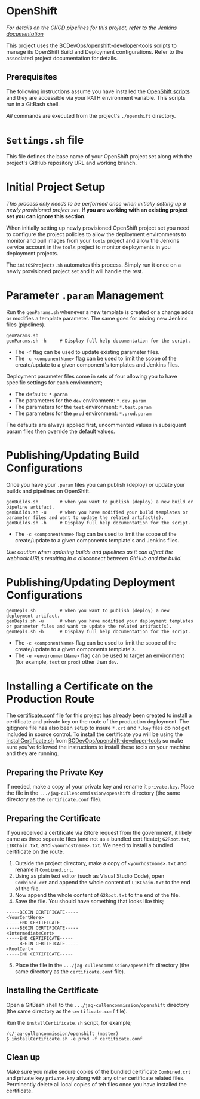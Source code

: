 # OpenShift

*For details on the CI/CD pipelines for this project, refer to the [Jenkins documentation](../jenkins/README.md)*

This project uses the [BCDevOps/openshift-developer-tools](https://github.com/BCDevOps/openshift-developer-tools/tree/master/bin) scripts to manage its OpenShift Build and Deployment configurations.  Refer to the associated project documentation for details.

## Prerequisites

The following instructions assume you have installed the [OpenShift scripts](https://github.com/BCDevOps/openshift-developer-tools/blob/master/bin/README.md) and they are accessible via your PATH environment variable.  This scripts run in a GitBash shell.

*All* commands are executed from the project's `./openshift` directory.

# `Settings.sh` file

This file defines the base name of your OpenShift project set along with the project's GitHub repository URL and working branch.

# Initial Project Setup

*This process only needs to be performed once when initially setting up a newly provisioned project set.*  **If you are working with an existing project set you can ignore this section.**

When initially setting up newly provisioned OpenShift project set you need to configure the project policies to allow the deployment environments to monitor and pull images from your `tools` project and allow the Jenkins service account in the `tools` project to monitor deployments in you deployment projects.

The `initOSProjects.sh` automates this process.  Simply run it once on a newly provisioned project set and it will handle the rest.

# Parameter `.param` Management

Run the `genParams.sh` whenever a new template is created or a change adds or modifies a template parameter.  The same goes for adding new Jenkins files (pipelines).

```
genParams.sh
genParams.sh -h     # Display full help documentation for the script.
```

- The `-f` flag can be used to update existing parameter files.
- The `-c <componentName>` flag can be used to limit the scope of the create/update to a given component's templates and Jenkins files.

Deployment parameter files come in sets of four allowing you to have specific settings for each environment;
- The defaults: `*.param`
- The parameters for the `dev` environment: `*.dev.param`
- The parameters for the `test` environment: `*.test.param`
- The parameters for the `prod` environment: `*.prod.param`

The defaults are always applied first, uncommented values in subsiquent param files then override the default values.

# Publishing/Updating Build Configurations

Once you have your `.param` files you can publish (deploy) or update your builds and pipelines on OpenShift.

```
genBuilds.sh        # when you want to publish (deploy) a new build or pipeline artifact.
genBuilds.sh -u     # when you have modified your build templates or parameter files and want to update the related artifact(s).
genBuilds.sh -h     # Display full help documentation for the script.
```

- The `-c <componentName>` flag can be used to limit the scope of the create/update to a given components template's and Jenkins files.

*Use caution when updating builds and pipelines as it can affect the webhook URLs resulting in a disconnect between GitHub and the build.*

# Publishing/Updating Deployment Configurations
 
```
genDepls.sh         # when you want to publish (deploy) a new deployment artifact.
genDepls.sh -u      # when you have modified your deployment templates or parameter files and want to update the related artifact(s).
genDepls.sh -h      # Display full help documentation for the script.
```

- The `-c <componentName>` flag can be used to limit the scope of the create/update to a given components template's.
- The `-e <environmentName>` flag can be used to target an environment (for example, `test` or `prod`) other than `dev`.

# Installing a Certificate on the Production Route

The [certificate.conf](./certificate.conf) file for this project has already been created to install a certificate and private key on the route of the production deployment.  The gitignore file has also been setup to insure `*.crt` and `*.key` files do not get included in source control.  To install the certificate you will be using the [installCertificate.sh](https://github.com/BCDevOps/openshift-developer-tools/blob/master/bin/installCertificate.sh) from [BCDevOps/openshift-developer-tools](https://github.com/BCDevOps/openshift-developer-tools/tree/master/bin) so make sure you've followed the instructions to install these tools on your machine and they are running.

## Preparing the Private Key

If needed, make a copy of your private key and rename it `private.key`.  Place the file in the `.../jag-cullencommission/openshift` directory (the same directory as the `certificate.conf` file).

## Preparing the Certificate

If you received a certificate via iStore request from the government, it likely came as three separate files (and not as a bundled certificate); `G2Root.txt`, `L1KChain.txt`, and `<yourhostname>.txt`.  We need to install a bundled certificate on the route.

1. Outside the project directory, make a copy of `<yourhostname>.txt` and rename it `Combined.crt`.
2. Using as plain text editor (such as Visual Studio Code), open `Combined.crt` and append the whole content of `L1KChain.txt` to the end of the file.
3. Now append the whole content of `G2Root.txt` to the end of the file.
4. Save the file.  You should have something that looks like this;
```
-----BEGIN CERTIFICATE-----
<YourCertHere>
-----END CERTIFICATE-----
-----BEGIN CERTIFICATE----- 
<IntermediateCert>
-----END CERTIFICATE-----
-----BEGIN CERTIFICATE----- 
<RootCert>
-----END CERTIFICATE-----
```
5. Place the file in the `.../jag-cullencommission/openshift` directory (the same directory as the `certificate.conf` file).

## Installing the Certificate

Open a GitBash shell to the `.../jag-cullencommission/openshift` directory (the same directory as the `certificate.conf` file).

Run the `installCertificate.sh` script, for example;
```
/c/jag-cullencommission/openshift (master)
$ installCertificate.sh -e prod -f certificate.conf
```

## Clean up

Make sure you make secure copies of the bundled certificate `Combined.crt` and private key `private.key` along with any other certificate related files.  Perminently delete all local copies of teh files once you have installed the certificate.
